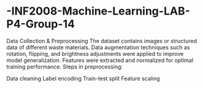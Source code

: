 # -INF2008-Machine-Learning-LAB-P4-Group-14
Data Collection & Preprocessing
The dataset contains images or structured data of different waste materials.
Data augmentation techniques such as rotation, flipping, and brightness adjustments were applied to improve model generalization.
Features were extracted and normalized for optimal training performance.
Steps in preprocessing:

Data cleaning
Label encoding
Train-test split
Feature scaling
